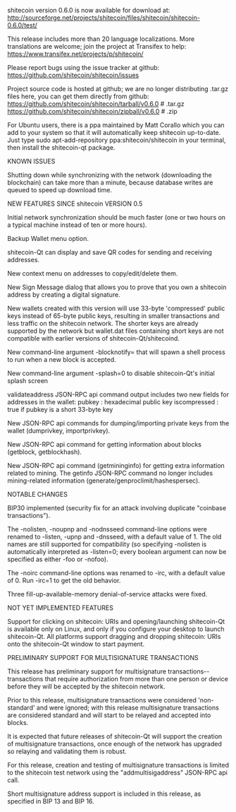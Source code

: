 shitecoin version 0.6.0 is now available for download at:
http://sourceforge.net/projects/shitecoin/files/shitecoin/shitecoin-0.6.0/test/

This release includes more than 20 language localizations.
More translations are welcome; join the
project at Transifex to help:
https://www.transifex.net/projects/p/shitecoin/

Please report bugs using the issue tracker at github:
https://github.com/shitecoin/shitecoin/issues

Project source code is hosted at github; we are no longer
distributing .tar.gz files here, you can get them
directly from github:
https://github.com/shitecoin/shitecoin/tarball/v0.6.0  # .tar.gz
https://github.com/shitecoin/shitecoin/zipball/v0.6.0  # .zip

For Ubuntu users, there is a ppa maintained by Matt Corallo which
you can add to your system so that it will automatically keep
shitecoin up-to-date.  Just type
sudo apt-add-repository ppa:shitecoin/shitecoin
in your terminal, then install the shitecoin-qt package.


KNOWN ISSUES

Shutting down while synchronizing with the network
(downloading the blockchain) can take more than a minute,
because database writes are queued to speed up download
time.


NEW FEATURES SINCE shitecoin VERSION 0.5

Initial network synchronization should be much faster
(one or two hours on a typical machine instead of ten or more
hours).

Backup Wallet menu option.

shitecoin-Qt can display and save QR codes for sending
and receiving addresses.

New context menu on addresses to copy/edit/delete them.

New Sign Message dialog that allows you to prove that you
own a shitecoin address by creating a digital
signature.

New wallets created with this version will
use 33-byte 'compressed' public keys instead of
65-byte public keys, resulting in smaller
transactions and less traffic on the shitecoin
network. The shorter keys are already supported
by the network but wallet.dat files containing
short keys are not compatible with earlier
versions of shitecoin-Qt/shitecoind.

New command-line argument -blocknotify=<command>
that will spawn a shell process to run <command> 
when a new block is accepted.

New command-line argument -splash=0 to disable
shitecoin-Qt's initial splash screen

validateaddress JSON-RPC api command output includes
two new fields for addresses in the wallet:
pubkey : hexadecimal public key
iscompressed : true if pubkey is a short 33-byte key

New JSON-RPC api commands for dumping/importing
private keys from the wallet (dumprivkey, importprivkey).

New JSON-RPC api command for getting information about
blocks (getblock, getblockhash).

New JSON-RPC api command (getmininginfo) for getting
extra information related to mining. The getinfo
JSON-RPC command no longer includes mining-related
information (generate/genproclimit/hashespersec).



NOTABLE CHANGES

BIP30 implemented (security fix for an attack involving
duplicate "coinbase transactions").

The -nolisten, -noupnp and -nodnsseed command-line
options were renamed to -listen, -upnp and -dnsseed,
with a default value of 1. The old names are still
supported for compatibility (so specifying -nolisten
is automatically interpreted as -listen=0; every
boolean argument can now be specified as either
-foo or -nofoo).

The -noirc command-line options was renamed to
-irc, with a default value of 0. Run -irc=1 to
get the old behavior.

Three fill-up-available-memory denial-of-service
attacks were fixed.


NOT YET IMPLEMENTED FEATURES

Support for clicking on shitecoin: URIs and
opening/launching shitecoin-Qt is available only on Linux,
and only if you configure your desktop to launch
shitecoin-Qt. All platforms support dragging and dropping
shitecoin: URIs onto the shitecoin-Qt window to start
payment.


PRELIMINARY SUPPORT FOR MULTISIGNATURE TRANSACTIONS

This release has preliminary support for multisignature
transactions-- transactions that require authorization
from more than one person or device before they
will be accepted by the shitecoin network.

Prior to this release, multisignature transactions
were considered 'non-standard' and were ignored;
with this release multisignature transactions are
considered standard and will start to be relayed
and accepted into blocks.

It is expected that future releases of shitecoin-Qt
will support the creation of multisignature transactions,
once enough of the network has upgraded so relaying
and validating them is robust.

For this release, creation and testing of multisignature
transactions is limited to the shitecoin test network using
the "addmultisigaddress" JSON-RPC api call.

Short multisignature address support is included in this
release, as specified in BIP 13 and BIP 16.
